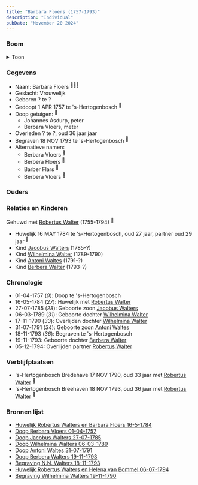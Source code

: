 ```yaml
---
title: "Barbara Floers (1757-1793)"
description: "Individual"
pubDate: "November 20 2024"
---
```


### Boom
<details><summary>Toon</summary>

![test](https://www.plantuml.com/plantuml/svg/bPJRYjim48RlzHJ3vg9N0Ri-nI5aDzx6qAM7PMcxb5A2R4qJ4LaAai8IbhnxbKHrZ0l5lRCqf--V6VdEMAhjlX74RBdSKKqRg6YzNMkrb-nU2QN1QYgDCw6qPCCPGirrBV3oZStE7g31fa9jBbV6eaPb3piadQoreCR0Am60Gcc6-ik6rrk9ninc3ULoFeU870bv0u_dKeQGIyXDGNNbKa0fbAjn0zJ0-o08umJQo55PBADbvDA__k8es15cqufMXrMbh1KudKC8YySd2BCaWzkEazdkXLXHoLQrLiPKoW6Tl2VmwVCtvvv7pltOeZmf9zFk3JnJuLHUMGA0qJ8gaxBu1qCC7nTdXcG8GmBlblSdXFYCu0bcqnTaZClrYJ9r2Ryxbqby9Yc388Xp60c-tjW32g5U74qR-a1hLRNirqQcyH3ujnayVFrmAZQ8_hOB_Sp51aN39UqtBarWmF1ItxX9FcXusP_X1Ls8XRHAyWj0HtmwH7mKUl5v-D_Y2zHkQVvMdWrH7kRTHHnOsB-EyTXl1F4hUhtmcpBsy--TazuvxPqpujTc_CCzU8RoPnlePzetfCJtkc_82Bb3oTmFw3S0)
</details>

### Gegevens
- Naam: Barbara Floers <sup><a href="../s00202/" style="text-decoration:none" title="Huwelijk Robertus Walters en Barbara Floers 16-5-1784">:link:</a><a href="../s00282/" style="text-decoration:none" title="Doop Antoni Waltes 31-07-1791">:link:</a><a href="../s00285/" style="text-decoration:none" title="Huwelijk Robertus Walters en Helena van Bommel 06-07-1794">:link:</a></sup>
- Geslacht: Vrouwelijk
- Geboren ? te ? 
- Gedoopt 1 APR 1757 te 's-Hertogenbosch <sup><a href="../s00278/" style="text-decoration:none" title="Doop Berbara Vloers 01-04-1757">:link:</a></sup>
- Doop getuigen: <sup><a href="../s00278/" style="text-decoration:none" title="Doop Berbara Vloers 01-04-1757">:link:</a></sup>
  - Johannes Asdurp, peter
  - Berbara Vloers, meter
- Overleden ? te ?, oud 36 jaar jaar 
- Begraven 18 NOV 1793 te 's-Hertogenbosch <sup><a href="../s00284/" style="text-decoration:none" title="Begraving N.N. Walters 18-11-1793">:link:</a></sup>
- Alternatieve namen:
  - Berbara Vloers <sup><a href="../s00278/" style="text-decoration:none" title="Doop Berbara Vloers 01-04-1757">:link:</a></sup>
  - Berbera Floers <sup><a href="../s00279/" style="text-decoration:none" title="Doop Jacobus Walters 27-07-1785">:link:</a></sup>
  - Barber Flars <sup><a href="../s00274/" style="text-decoration:none" title="Doop Wilhelmina Walters 06-03-1789">:link:</a></sup>
  - Berbera Vloers <sup><a href="../s00283/" style="text-decoration:none" title="Doop Berbera Walters 19-11-1793">:link:</a></sup>

### Ouders

### Relaties en Kinderen

Gehuwd met [Robertus Walter](../i00140/) (1755-1794) <sup><a href="../s00202/" style="text-decoration:none" title="Huwelijk Robertus Walters en Barbara Floers 16-5-1784">:link:</a></sup>
- Huwelijk 16 MAY 1784 te 's-Hertogenbosch, oud 27 jaar, partner oud 29 jaar <sup><a href="../s00202/" style="text-decoration:none" title="Huwelijk Robertus Walters en Barbara Floers 16-5-1784">:link:</a></sup>
- Kind [Jacobus Walters](../i00164/) (1785-?)
- Kind [Wilhelmina Walter](../i00165/) (1789-1790)
- Kind [Antoni Waltes](../i00166/) (1791-?)
- Kind [Berbera Walter](../i00167/) (1793-?)

### Chronologie
- 01-04-1757 (<i>0</i>): Doop te 's-Hertogenbosch
- 16-05-1784 (<i>27</i>): Huwelijk met [Robertus Walter](../i00140/)
- 27-07-1785 (<i>28</i>): Geboorte zoon [Jacobus Walters](../i00164/)
- 06-03-1789 (<i>31</i>): Geboorte dochter [Wilhelmina Walter](../i00165/)
- 17-11-1790 (<i>33</i>): Overlijden dochter [Wilhelmina Walter](../i00165/)
- 31-07-1791 (<i>34</i>): Geboorte zoon [Antoni Waltes](../i00166/)
- 18-11-1793 (<i>36</i>): Begraven te 's-Hertogenbosch
- 19-11-1793: Geboorte dochter [Berbera Walter](../i00167/)
- 05-12-1794: Overlijden partner [Robertus Walter](../i00140/)

### Verblijfplaatsen
- 's-Hertogenbosch Bredehave 17 NOV 1790, oud 33 jaar met [Robertus Walter](../i00140/) <sup><a href="../s00281/" style="text-decoration:none" title="Begraving Wilhelmina Walters 19-11-1790">:link:</a></sup>
- 's-Hertogenbosch Breehaven 18 NOV 1793, oud 36 jaar met [Robertus Walter](../i00140/) <sup><a href="../s00284/" style="text-decoration:none" title="Begraving N.N. Walters 18-11-1793">:link:</a></sup>

### Bronnen lijst
- [Huwelijk Robertus Walters en Barbara Floers 16-5-1784](../s00202/)
- [Doop Berbara Vloers 01-04-1757](../s00278/)
- [Doop Jacobus Walters 27-07-1785](../s00279/)
- [Doop Wilhelmina Walters 06-03-1789](../s00274/)
- [Doop Antoni Waltes 31-07-1791](../s00282/)
- [Doop Berbera Walters 19-11-1793](../s00283/)
- [Begraving N.N. Walters 18-11-1793](../s00284/)
- [Huwelijk Robertus Walters en Helena van Bommel 06-07-1794](../s00285/)
- [Begraving Wilhelmina Walters 19-11-1790](../s00281/)